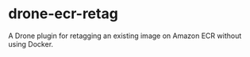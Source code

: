 # drone-ecr-retag
A Drone plugin for retagging an existing image on Amazon ECR without using Docker.
